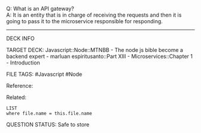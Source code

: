 Q: What is an API gateway?  
A: It is an entity that is in charge of receiving the requests and then it is going to pass it to the microservice responsible for responding.
<!--ID: 1693660757289-->

---

DECK INFO

TARGET DECK: Javascript::Node::MTNBB - The node js bible become a backend expert - marluan espiritusanto::Part XIII - Microservices::Chapter 1 - Introduction

FILE TAGS: #Javascript #Node

Reference:

Related:

```dataview
LIST
where file.name = this.file.name
```

QUESTION STATUS: Safe to store